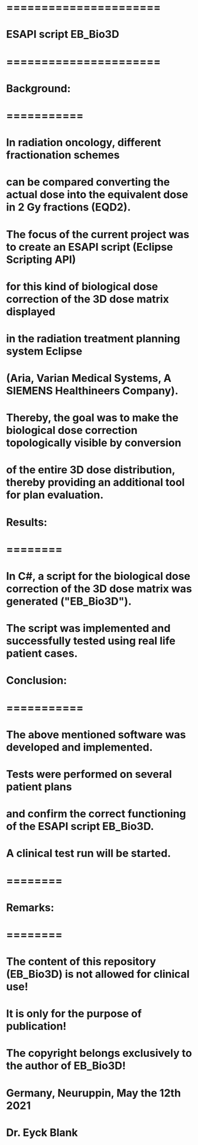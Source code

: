 # ======================
# ESAPI script  EB_Bio3D
# ======================
# 
# 
# Background:
# ===========
# 
# In radiation oncology, different fractionation schemes 
# can be compared converting the actual dose into the equivalent dose in 2 Gy fractions (EQD2). 
# The focus of the current project was to create an ESAPI script (Eclipse Scripting API) 
# for this kind of biological dose correction of the 3D dose matrix displayed 
# in the radiation treatment planning system Eclipse 
# (Aria, Varian Medical Systems, A SIEMENS Healthineers Company). 
# Thereby, the goal was to make the biological dose correction topologically visible by conversion 
# of the entire 3D dose distribution, thereby providing an additional tool for plan evaluation.
# 
# Results:
# ========
# 
# In C#, a script for the biological dose correction of the 3D dose matrix was generated ("EB_Bio3D").
# The script was implemented and successfully tested using real life patient cases.
# 
# Conclusion:
# ===========
# 
# The above mentioned software was developed and implemented. 
# Tests were performed on several patient plans 
# and confirm the correct functioning of the ESAPI script EB_Bio3D. 
# A clinical test run will be started.
# 
# 
# ========
# Remarks:
# ========
# 
#  The content of this repository (EB_Bio3D) is not allowed for clinical use!
# It is only for the purpose of publication!
# The copyright belongs exclusively to the author of EB_Bio3D!
# 
# 
# Germany, Neuruppin,  May the 12th 2021
# Dr. Eyck Blank
# 

